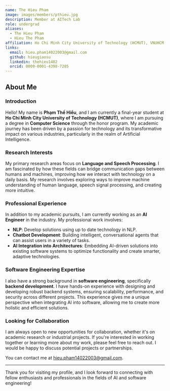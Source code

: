 ```yaml
---
name: The Hieu Pham
image: images/members/pthieu.jpg
description: Member at AITech Lab
role: undergrad
aliases:
  - The Hieu Pham
  - Hieu The Pham
affiliation: Ho Chi Minh City University of Technology (HCMUT), VNUHCM
links:
  email: hieu.pham14022003@gmail.com
  github: hieugiaosu
  linkedin: thehieu1402
  orcid: 0009-0001-4398-7285
---
```


## About Me

### Introduction

Hello! My name is **Phạm Thế Hiểu**, and I am currently a final-year student at **Ho Chi Minh City University of Technology (HCMUT)**, where I am pursuing a degree in **Computer Science** through the honor program. My academic journey has been driven by a passion for technology and its transformative impact on various industries, particularly in the realm of Artificial Intelligence.

### Research Interests

My primary research areas focus on **Language and Speech Processing**. I am fascinated by how these fields can bridge communication gaps between humans and machines, improving how we interact with technology on a daily basis. My research involves exploring ways to improve machine understanding of human language, speech signal processing, and creating more intuitive.

### Professional Experience

In addition to my academic pursuits, I am currently working as an **AI Engineer** in the industry. My professional work involves:

- **NLP**: Develop solutions using up to date technology in NLP.
- **Chatbot Development**: Building intelligent, conversational agents that can assist users in a variety of tasks.
- **AI Integration into Architectures**: Embedding AI-driven solutions into existing software systems to optimize functionality and create smarter, adaptive technologies.

### Software Engineering Expertise

I also have a strong background in **software engineering**, specifically **backend development**. I have hands-on experience with designing and developing robust backend systems, ensuring scalability, performance, and security across different projects. This experience gives me a unique perspective when integrating AI into software, allowing me to create more holistic and efficient solutions.

### Looking for Collaboration

I am always open to new opportunities for collaboration, whether it's on academic research or industrial projects. If you're interested in working together or learning more about my work, please feel free to reach out. I would be happy to discuss potential projects or partnerships.

You can contact me at [hieu.pham14022003@gmail.com](mailto:hieu.pham14022003@gmail.com).

---

Thank you for visiting my profile, and I look forward to connecting with fellow enthusiasts and professionals in the fields of AI and software engineering!
